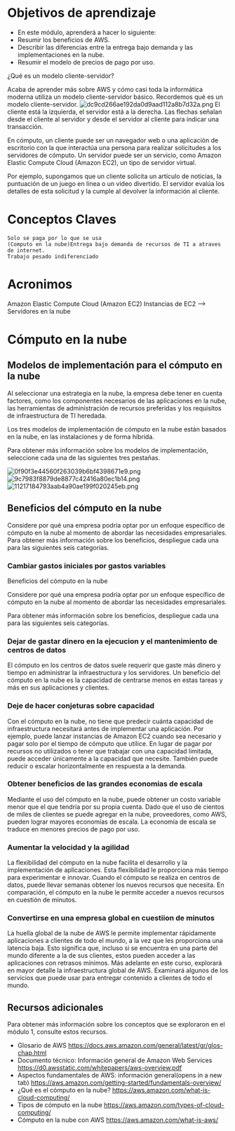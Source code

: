 # Objetivos de aprendizaje
- En este módulo, aprenderá a hacer lo siguiente:
- Resumir los beneficios de AWS.
- Describir las diferencias entre la entrega bajo demanda y las implementaciones en la nube.
- Resumir el modelo de precios de pago por uso.

¿Qué es un modelo cliente-servidor?

Acaba de aprender más sobre AWS y cómo casi toda la informática moderna utiliza un modelo cliente-servidor básico. Recordemos qué es un modelo cliente-servidor.
![dc9cd266ae192da0d9aad112a8b7d32a.png](resources/dc9cd266ae192da0d9aad112a8b7d32a.png)
El cliente está la izquierda, el servidor está a la derecha. Las flechas señalan desde el cliente al servidor y desde el servidor al cliente para indicar una transacción.

En cómputo, un cliente puede ser un navegador web o una aplicación de escritorio con la que interactúa una persona para realizar solicitudes a los servidores de cómputo. Un servidor puede ser un servicio, como Amazon Elastic Compute Cloud (Amazon EC2), un tipo de servidor virtual.

Por ejemplo, supongamos que un cliente solicita un artículo de noticias, la puntuación de un juego en línea o un video divertido. El servidor evalúa los detalles de esta solicitud y la cumple al devolver la información al cliente.


# Conceptos Claves
	Solo se paga por lo que se usa
	(Computo en la nube)Entrega bajo demanda de recursos de TI a atraves de internet.
	Trabajo pesado indiferenciado





# Acronimos 
Amazon Elastic Compute Cloud (Amazon EC2)
	Instancias de EC2 --> Servidores en la nube
    
    
    
 
 # Cómputo en la nube

##  Modelos de implementación para el cómputo en la nube

Al seleccionar una estrategia en la nube, la empresa debe tener en cuenta factores, como los componentes necesarios de las aplicaciones en la nube, las herramientas de administración de recursos preferidas y los requisitos de infraestructura de TI heredada.

Los tres modelos de implementación de cómputo en la nube están basados en la nube, en las instalaciones y de forma híbrida. 

Para obtener más información sobre los modelos de implementación, seleccione cada una de las siguientes tres pestañas.
 
 
![0f90f3e44560f263039b6bf4398671e9.png](../../_resources/0f90f3e44560f263039b6bf4398671e9.png)
![9c7983f8879de8877c42416a80ec1b14.png](../../_resources/9c7983f8879de8877c42416a80ec1b14.png)
![11217184793aab4a90ae199f020245eb.png](../../_resources/11217184793aab4a90ae199f020245eb.png)
## Beneficios del cómputo en la nube
Considere por qué una empresa podría optar por un enfoque específico de cómputo en la nube al momento de abordar las necesidades empresariales.
Para obtener más información sobre los beneficios, despliegue cada una para las siguientes seis categorías.

### Cambiar gastos iniciales por gastos variables
Beneficios del cómputo en la nube

Considere por qué una empresa podría optar por un enfoque específico de cómputo en la nube al momento de abordar las necesidades empresariales.

Para obtener más información sobre los beneficios, despliegue cada una para las siguientes seis categorías.

### Dejar de gastar dinero en la ejecucion y el mantenimiento de centros de datos
El cómputo en los centros de datos suele requerir que gaste más dinero y tiempo en administrar la infraestructura y los servidores. 
Un beneficio del cómputo en la nube es la capacidad de centrarse menos en estas tareas y más en sus aplicaciones y clientes.

### Deje de hacer conjeturas sobre capacidad
Con el cómputo en la nube, no tiene que predecir cuánta capacidad de infraestructura necesitará antes de implementar una aplicación. 
Por ejemplo, puede lanzar instancias de Amazon EC2 cuando sea necesario y pagar solo por el tiempo de cómputo que utilice. En lugar de pagar por recursos no utilizados o tener que trabajar con una capacidad limitada, puede acceder únicamente a la capacidad que necesite. También puede reducir o escalar horizontalmente en respuesta a la demanda.

### Obtener beneficios de las grandes economias de escala
Mediante el uso del cómputo en la nube, puede obtener un costo variable menor que el que tendría por su propia cuenta.
Dado que el uso de cientos de miles de clientes se puede agregar en la nube, proveedores, como AWS, pueden lograr mayores economías de escala. La economía de escala se traduce en menores precios de pago por uso.

### Aumentar la velocidad y la agilidad
La flexibilidad del cómputo en la nube facilita el desarrollo y la implementación de aplicaciones.
Esta flexibilidad le proporciona más tiempo para experimentar e innovar. Cuando el cómputo se realiza en centros de datos, puede llevar semanas obtener los nuevos recursos que necesita. En comparación, el cómputo en la nube le permite acceder a nuevos recursos en cuestión de minutos.


### Convertirse en una empresa global en cuestiion de minutos
La huella global de la nube de AWS le permite implementar rápidamente aplicaciones a clientes de todo el mundo, a la vez que les proporciona una latencia baja. Esto significa que, incluso si se encuentra en una parte del mundo diferente a la de sus clientes, estos pueden acceder a las aplicaciones con retrasos mínimos. 
Más adelante en este curso, explorará en mayor detalle la infraestructura global de AWS. Examinará algunos de los servicios que puede usar para entregar contenido a clientes de todo el mundo.


## Recursos adicionales
Para obtener más información sobre los conceptos que se exploraron en el módulo 1, consulte estos recursos.

- Glosario de AWS
https://docs.aws.amazon.com/general/latest/gr/glos-chap.html
- Documento técnico: Información general de Amazon Web Services
https://d0.awsstatic.com/whitepapers/aws-overview.pdf
- Aspectos fundamentales de AWS: información general(opens in a new tab)
https://aws.amazon.com/getting-started/fundamentals-overview/
- ¿Qué es el cómputo en la nube?
https://aws.amazon.com/what-is-cloud-computing/
- Tipos de cómputo en la nube
https://aws.amazon.com/types-of-cloud-computing/
- Cómputo en la nube con AWS
https://aws.amazon.com/what-is-aws/
